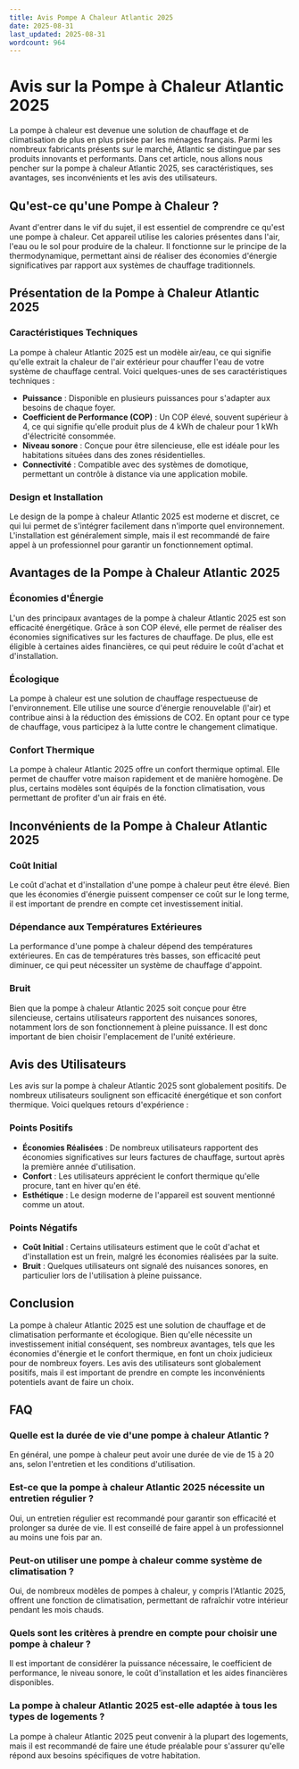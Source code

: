 ```yaml
---
title: Avis Pompe A Chaleur Atlantic 2025
date: 2025-08-31
last_updated: 2025-08-31
wordcount: 964
---
```


# Avis sur la Pompe à Chaleur Atlantic 2025

La pompe à chaleur est devenue une solution de chauffage et de climatisation de plus en plus prisée par les ménages français. Parmi les nombreux fabricants présents sur le marché, Atlantic se distingue par ses produits innovants et performants. Dans cet article, nous allons nous pencher sur la pompe à chaleur Atlantic 2025, ses caractéristiques, ses avantages, ses inconvénients et les avis des utilisateurs.

## Qu'est-ce qu'une Pompe à Chaleur ?

Avant d'entrer dans le vif du sujet, il est essentiel de comprendre ce qu'est une pompe à chaleur. Cet appareil utilise les calories présentes dans l'air, l'eau ou le sol pour produire de la chaleur. Il fonctionne sur le principe de la thermodynamique, permettant ainsi de réaliser des économies d'énergie significatives par rapport aux systèmes de chauffage traditionnels.

## Présentation de la Pompe à Chaleur Atlantic 2025

### Caractéristiques Techniques

La pompe à chaleur Atlantic 2025 est un modèle air/eau, ce qui signifie qu'elle extrait la chaleur de l'air extérieur pour chauffer l'eau de votre système de chauffage central. Voici quelques-unes de ses caractéristiques techniques :

- **Puissance** : Disponible en plusieurs puissances pour s'adapter aux besoins de chaque foyer.
- **Coefficient de Performance (COP)** : Un COP élevé, souvent supérieur à 4, ce qui signifie qu'elle produit plus de 4 kWh de chaleur pour 1 kWh d'électricité consommée.
- **Niveau sonore** : Conçue pour être silencieuse, elle est idéale pour les habitations situées dans des zones résidentielles.
- **Connectivité** : Compatible avec des systèmes de domotique, permettant un contrôle à distance via une application mobile.

### Design et Installation

Le design de la pompe à chaleur Atlantic 2025 est moderne et discret, ce qui lui permet de s'intégrer facilement dans n'importe quel environnement. L'installation est généralement simple, mais il est recommandé de faire appel à un professionnel pour garantir un fonctionnement optimal.

## Avantages de la Pompe à Chaleur Atlantic 2025

### Économies d'Énergie

L'un des principaux avantages de la pompe à chaleur Atlantic 2025 est son efficacité énergétique. Grâce à son COP élevé, elle permet de réaliser des économies significatives sur les factures de chauffage. De plus, elle est éligible à certaines aides financières, ce qui peut réduire le coût d'achat et d'installation.

### Écologique

La pompe à chaleur est une solution de chauffage respectueuse de l'environnement. Elle utilise une source d'énergie renouvelable (l'air) et contribue ainsi à la réduction des émissions de CO2. En optant pour ce type de chauffage, vous participez à la lutte contre le changement climatique.

### Confort Thermique

La pompe à chaleur Atlantic 2025 offre un confort thermique optimal. Elle permet de chauffer votre maison rapidement et de manière homogène. De plus, certains modèles sont équipés de la fonction climatisation, vous permettant de profiter d'un air frais en été.

## Inconvénients de la Pompe à Chaleur Atlantic 2025

### Coût Initial

Le coût d'achat et d'installation d'une pompe à chaleur peut être élevé. Bien que les économies d'énergie puissent compenser ce coût sur le long terme, il est important de prendre en compte cet investissement initial.

### Dépendance aux Températures Extérieures

La performance d'une pompe à chaleur dépend des températures extérieures. En cas de températures très basses, son efficacité peut diminuer, ce qui peut nécessiter un système de chauffage d'appoint.

### Bruit

Bien que la pompe à chaleur Atlantic 2025 soit conçue pour être silencieuse, certains utilisateurs rapportent des nuisances sonores, notamment lors de son fonctionnement à pleine puissance. Il est donc important de bien choisir l'emplacement de l'unité extérieure.

## Avis des Utilisateurs

Les avis sur la pompe à chaleur Atlantic 2025 sont globalement positifs. De nombreux utilisateurs soulignent son efficacité énergétique et son confort thermique. Voici quelques retours d'expérience :

### Points Positifs

- **Économies Réalisées** : De nombreux utilisateurs rapportent des économies significatives sur leurs factures de chauffage, surtout après la première année d'utilisation.
- **Confort** : Les utilisateurs apprécient le confort thermique qu'elle procure, tant en hiver qu'en été.
- **Esthétique** : Le design moderne de l'appareil est souvent mentionné comme un atout.

### Points Négatifs

- **Coût Initial** : Certains utilisateurs estiment que le coût d'achat et d'installation est un frein, malgré les économies réalisées par la suite.
- **Bruit** : Quelques utilisateurs ont signalé des nuisances sonores, en particulier lors de l'utilisation à pleine puissance.

## Conclusion

La pompe à chaleur Atlantic 2025 est une solution de chauffage et de climatisation performante et écologique. Bien qu'elle nécessite un investissement initial conséquent, ses nombreux avantages, tels que les économies d'énergie et le confort thermique, en font un choix judicieux pour de nombreux foyers. Les avis des utilisateurs sont globalement positifs, mais il est important de prendre en compte les inconvénients potentiels avant de faire un choix.

## FAQ

### Quelle est la durée de vie d'une pompe à chaleur Atlantic ?

En général, une pompe à chaleur peut avoir une durée de vie de 15 à 20 ans, selon l'entretien et les conditions d'utilisation.

### Est-ce que la pompe à chaleur Atlantic 2025 nécessite un entretien régulier ?

Oui, un entretien régulier est recommandé pour garantir son efficacité et prolonger sa durée de vie. Il est conseillé de faire appel à un professionnel au moins une fois par an.

### Peut-on utiliser une pompe à chaleur comme système de climatisation ?

Oui, de nombreux modèles de pompes à chaleur, y compris l'Atlantic 2025, offrent une fonction de climatisation, permettant de rafraîchir votre intérieur pendant les mois chauds.

### Quels sont les critères à prendre en compte pour choisir une pompe à chaleur ?

Il est important de considérer la puissance nécessaire, le coefficient de performance, le niveau sonore, le coût d'installation et les aides financières disponibles.

### La pompe à chaleur Atlantic 2025 est-elle adaptée à tous les types de logements ?

La pompe à chaleur Atlantic 2025 peut convenir à la plupart des logements, mais il est recommandé de faire une étude préalable pour s'assurer qu'elle répond aux besoins spécifiques de votre habitation.